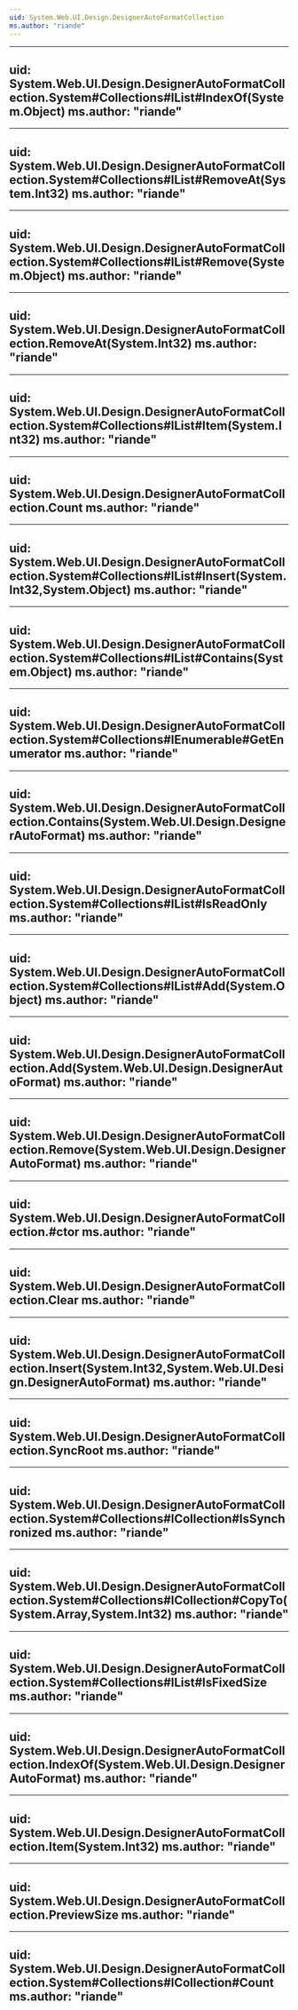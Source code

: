 ```yaml
---
uid: System.Web.UI.Design.DesignerAutoFormatCollection
ms.author: "riande"
---
```


---
uid: System.Web.UI.Design.DesignerAutoFormatCollection.System#Collections#IList#IndexOf(System.Object)
ms.author: "riande"
---

---
uid: System.Web.UI.Design.DesignerAutoFormatCollection.System#Collections#IList#RemoveAt(System.Int32)
ms.author: "riande"
---

---
uid: System.Web.UI.Design.DesignerAutoFormatCollection.System#Collections#IList#Remove(System.Object)
ms.author: "riande"
---

---
uid: System.Web.UI.Design.DesignerAutoFormatCollection.RemoveAt(System.Int32)
ms.author: "riande"
---

---
uid: System.Web.UI.Design.DesignerAutoFormatCollection.System#Collections#IList#Item(System.Int32)
ms.author: "riande"
---

---
uid: System.Web.UI.Design.DesignerAutoFormatCollection.Count
ms.author: "riande"
---

---
uid: System.Web.UI.Design.DesignerAutoFormatCollection.System#Collections#IList#Insert(System.Int32,System.Object)
ms.author: "riande"
---

---
uid: System.Web.UI.Design.DesignerAutoFormatCollection.System#Collections#IList#Contains(System.Object)
ms.author: "riande"
---

---
uid: System.Web.UI.Design.DesignerAutoFormatCollection.System#Collections#IEnumerable#GetEnumerator
ms.author: "riande"
---

---
uid: System.Web.UI.Design.DesignerAutoFormatCollection.Contains(System.Web.UI.Design.DesignerAutoFormat)
ms.author: "riande"
---

---
uid: System.Web.UI.Design.DesignerAutoFormatCollection.System#Collections#IList#IsReadOnly
ms.author: "riande"
---

---
uid: System.Web.UI.Design.DesignerAutoFormatCollection.System#Collections#IList#Add(System.Object)
ms.author: "riande"
---

---
uid: System.Web.UI.Design.DesignerAutoFormatCollection.Add(System.Web.UI.Design.DesignerAutoFormat)
ms.author: "riande"
---

---
uid: System.Web.UI.Design.DesignerAutoFormatCollection.Remove(System.Web.UI.Design.DesignerAutoFormat)
ms.author: "riande"
---

---
uid: System.Web.UI.Design.DesignerAutoFormatCollection.#ctor
ms.author: "riande"
---

---
uid: System.Web.UI.Design.DesignerAutoFormatCollection.Clear
ms.author: "riande"
---

---
uid: System.Web.UI.Design.DesignerAutoFormatCollection.Insert(System.Int32,System.Web.UI.Design.DesignerAutoFormat)
ms.author: "riande"
---

---
uid: System.Web.UI.Design.DesignerAutoFormatCollection.SyncRoot
ms.author: "riande"
---

---
uid: System.Web.UI.Design.DesignerAutoFormatCollection.System#Collections#ICollection#IsSynchronized
ms.author: "riande"
---

---
uid: System.Web.UI.Design.DesignerAutoFormatCollection.System#Collections#ICollection#CopyTo(System.Array,System.Int32)
ms.author: "riande"
---

---
uid: System.Web.UI.Design.DesignerAutoFormatCollection.System#Collections#IList#IsFixedSize
ms.author: "riande"
---

---
uid: System.Web.UI.Design.DesignerAutoFormatCollection.IndexOf(System.Web.UI.Design.DesignerAutoFormat)
ms.author: "riande"
---

---
uid: System.Web.UI.Design.DesignerAutoFormatCollection.Item(System.Int32)
ms.author: "riande"
---

---
uid: System.Web.UI.Design.DesignerAutoFormatCollection.PreviewSize
ms.author: "riande"
---

---
uid: System.Web.UI.Design.DesignerAutoFormatCollection.System#Collections#ICollection#Count
ms.author: "riande"
---
